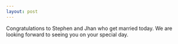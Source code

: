 ```yaml
---
layout: post
---
```

Congratulations to Stephen and Jhan who get married today. We are looking forward to seeing you on your special day. 
